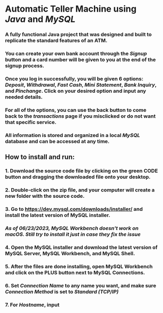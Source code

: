 ﻿# Automatic Teller Machine using _Java_ and _MySQL_

### A fully functional Java project that was designed and built to replicate the standard features of an ATM.
### You can create your own bank account through the _Signup_ button and a card number will be given to you at the end of the signup process.
### Once you log in successfully, you will be given 6 options: _Deposit_, _Withdrawal_, _Fast Cash_, _Mini Statement_, _Bank Inquiry_, and _Pinchange_. Click on your desired option and input any needed details. 
### For all of the options, you can use the back button to come back to the _transactions_ page if you misclicked or do not want that specific service.
### All information is stored and organized in a local _MySQL_ database and can be accessed at any time.

## How to install and run: 
### 1. Download the source code file by clicking on the green **CODE** button and dragging the downloaded file onto your desktop. 
### 2. Double-click on the zip file, and your computer will create a new folder with the source code.
### 3. Go to https://dev.mysql.com/downloads/installer/ and install the latest version of MySQL installer. 
###     ***As of 06/23/2023, MySQL Workbench doesn't work on macOS. Still try to install it just in case they fix the issue***
### 4. Open the MySQL installer and download the latest version of MySQL Server, MySQL Workbench, and MySQL Shell.
### 5. After the files are done installing, open MySQL Workbench and click on the **PLUS** button next to MySQL Connections.
### 6. Set _Connection Name_ to any name you want, and make sure _Connection Method_ is set to _Standard (TCP/IP)_
### 7. For _Hostname_, input 
